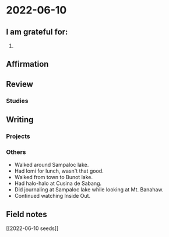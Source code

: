 # 2022-06-10

## I am grateful for:
1. 

## Affirmation

## Review
### Studies

## Writing

### Projects

### Others

- Walked around Sampaloc lake.
- Had lomi for lunch, wasn't that good.
- Walked from town to Bunot lake.
- Had halo-halo at Cusina de Sabang.
- Did journaling at Sampaloc lake while looking at Mt. Banahaw.
- Continued watching Inside Out.

## Field notes

[[2022-06-10 seeds]]